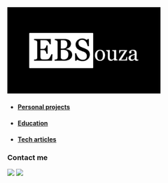
<img src="assets/EBSouza.png" alt="drawing" width="350"/>

* #### [Personal projects](https://github.com/ebsouza/ebsouza/tree/main/projects) 
* #### [Education](https://github.com/ebsouza/python) 
* #### [Tech articles](https://github.com/ebsouza/ebsouza/tree/main/articles)


### Contact me

[<img src="https://img.shields.io/badge/LinkedIn-0077B5?style=for-the-badge&logo=linkedin&logoColor=white">](https://www.linkedin.com/in/ebsouza/)
[<img src="https://img.shields.io/badge/Instagram-E4405F?style=for-the-badge&logo=instagram&logoColor=white">](https://www.instagram.com/erickbsouza/)


